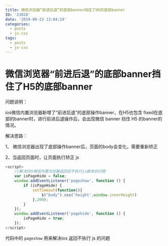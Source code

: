 ```yaml
---
title: 微信浏览器“前进后退”的底部banner挡住了H5的底部banner
ID: '23828'
date: '2019-09-23 13:04:24'
categories:
  - posts
  - js-css
tags:
  - posts
  - js-css
---
```


# 微信浏览器“前进后退”的底部banner挡住了H5的底部banner

问题说明：

ios微信内置浏览器新增了“前进后退”的底部操作banner，在H5也包含 fixed在底部的banner时，进行前进后退操作后，会出现微信 banner 挡住 H5 的banner的情况。

解决思路：

1、 微信浏览器出现了底部操作banner后，页面的body会变化，需要重新矫正

2、当返回页面时，让页面执行矫正 js

``` js 
<script>
    //解决IOS微信内置浏览器返回后不执行js脚本的问题
    var isPageHide = false;
    window.addEventListener('pageshow', function () {
        if (isPageHide) {
            setTimeout(function(){
                $("body").css('height',window.innerHeight)
            },200);
        }
    });
    window.addEventListener('pagehide', function () {
        isPageHide = true;
    });
</script>
```

代码中的 `pageshow` 用来解决ios 返回不执行 js 的问题
 
 
 
 
 
 
 
 
 
 
 
 
 
 
 
 
 
 
 
 
